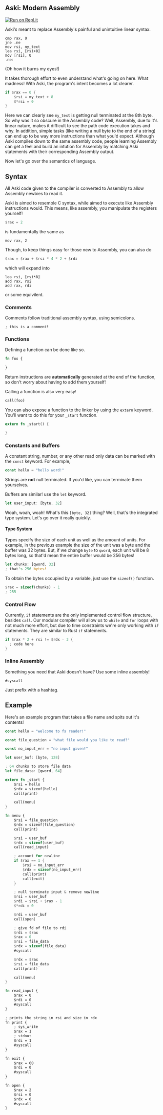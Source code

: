 ## Aski: Modern Assembly

[![Run on Repl.it](https://repl.it/badge/github/pepsipu/aski)](https://repl.it/@pepsipu/aski)

Aski's meant to replace Assembly's painful and unintuitive linear syntax.

```assembly
cmp rax, 0
jne .ne
mov rsi, my_text
lea rsi, [rsi+8]
mov [rsi], 0
.ne:
```

(Oh how it burns my eyes!)

It takes thorough effort to even understand what's going on here. What madness! With Aski, the program's intent becomes a lot clearer.

```rust
if $rax == 0 {
	$rsi = my_text + 8
	$*rsi = 0
}
```

Here we can clearly see `my_text` is getting null terminated at the 8th byte. So why was it so obscure in the Assembly code? Well, Assembly, due to it's linear nature, makes it difficult to see the path code execution takes and why. In addition, simple tasks (like writing a null byte to the end of a string) can end up to be way more instructions than what you'd expect. Although Aski compiles down to the same assembly code, people learning Assembly can get a feel and build an intution for Assembly by matching Aski statements with their corresponding Assembly output.

Now let's go over the semantics of language.

## Syntax

All Aski code given to the compiler is converted to Assembly to allow Assembly newbies to read it.

Aski is aimed to resemble C syntax, while aimed to execute like Assembly instructions would. This means, like assembly, you manipulate the registers yourself!

````rust
$rax = 2
````

 is fundamentally the same as

```assembly
mov rax, 2
```

Though, to keep things easy for those new to Assembly, you can also do

```rust
$rax = $rax + $rsi * 4 * 2 + $rdi
```

which will expand into

```assembly
lea rsi, [rsi*8]
add rax, rsi
add rax, rdi
```

or some equivilent.

### Comments

Comments follow traditional assembly syntax, using semicolons.

```assembly
; this is a comment!
```



### Functions

Defining a function can be done like so.

```rust
fn foo {

}
```

Return instructions are **automatically** generated at the end of the function, so don't worry about having to add them yourself!

Calling a function is also very easy!

```rust
call(foo)
```

You can also expose a function to the linker by using the `extern` keyword. You'll want to do this for your `_start` function.

```rust
extern fn _start() {

}
```

### Constants and Buffers

A constant string, number, or any other read only data can be marked with the `const` keyword. For example,

```rust
const hello = "hello word!"
```

Strings are **not** null terminated. If you'd like, you can terminate them yourselves.

Buffers are similar! use the `let` keyword.

```rust
let user_input: [byte, 32]
```

Woah, woah, woah! What's this `[byte, 32]` thing? Well, that's the integrated type system. Let's go over it really quickly.

#### Type System

Types specify the size of each unit as well as the amount of units. For example, in the previous example the size of the unit was a byte and the buffer was 32 bytes. But, if we change `byte` to `qword`, each unit will be 8 bytes long, so that'd mean the entire buffer would be 256 bytes!

```rust
let chunks: [qword, 32]
; that's 256 bytes!
```

To obtain the bytes occupied by a variable, just use the `sizeof()` function.

````rust
$rax = sizeof(chunks) - 1
; 255
````

### Control Flow

Currently, `if` statements are the only implemented control flow structure, besides `call`. Our modular compiler will allow us to `while` and `for` loops with not much more effort, but due to time constraints we're only working with `if` statements. They are similar to Rust `if` statements.

```rust
if $rax * 2 + rsi != $rdx - 3 {
  ; code here
}
```

### Inline Assembly

Something you need that Aski doesn't have? Use some inline assembly!

```assembly
#syscall
```

Just prefix with a hashtag.

## Example

Here's an example program that takes a file name and spits out it's contents!

```rust
const hello = "welcome to fs reader!"

const file_question = "what file would you like to read?"

const no_input_err = "no input given!"

let user_buf: [byte, 128]

; 64 chunks to store file data
let file_data: [qword, 64]

extern fn _start {
    $rsi = hello
    $rdx = sizeof(hello)
    call(print)

    call(menu)
}

fn menu {
    $rsi = file_question
    $rdx = sizeof(file_question)
    call(print)

    $rsi = user_buf
    $rdx = sizeof(user_buf)
    call(read_input)

    ; account for newline
    if $rax == 1 {
        $rsi = no_input_err
        $rdx = sizeof(no_input_err)
        call(print)
        call(exit)
    }

    ; null terminate input & remove newline
    $rsi = user_buf
    $rdi = $rsi + $rax - 1
    $*rdi = 0

    $rdi = user_buf
    call(open)

    ; give fd of file to rdi
    $rdi = $rax
    $rax = 0
    $rsi = file_data
    $rdx = sizeof(file_data)
    #syscall

    $rdx = $rax
    $rsi = file_data
    call(print)

    call(menu)
}

fn read_input {
    $rax = 0
    $rdi = 0
    #syscall
}

; prints the string in rsi and size in rdx
fn print {
    ; sys_write
    $rax = 1
    ; stdout
    $rdi = 1
    #syscall
}

fn exit {
    $rax = 60
    $rdi = 0
    #syscall
}

fn open {
    $rax = 2
    $rsi = 0
    $rdx = 0
    #syscall
}
```